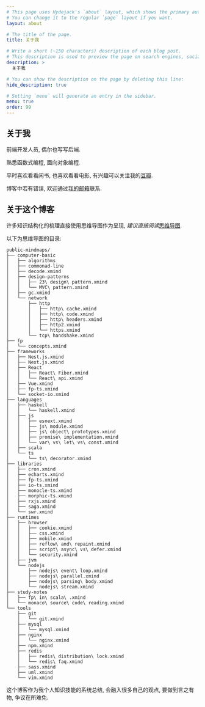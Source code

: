 ```yaml
---
# This page uses Hydejack's `about` layout, which shows the primary author's picture and about text at the top.
# You can change it to the regular `page` layout if you want.
layout: about

# The title of the page.
title: 关于我

# Write a short (~150 characters) description of each blog post.
# This description is used to preview the page on search engines, social media, etc.
description: >
  关于我

# You can show the description on the page by deleting this line:
hide_description: true

# Setting `menu` will generate an entry in the sidebar.
menu: true
order: 99
---
```



## 关于我
前端开发人员, 偶尔也写写后端.

熟悉函数式编程, 面向对象编程.

平时喜欢看看闲书, 也喜欢看看电影, 有兴趣可以关注我的[豆瓣](https://www.douban.com/people/184603717/).

博客中若有错误, 欢迎通过[我的邮箱](mailto:jituanlin@gmail.com)联系.

## 关于这个博客

许多知识结构化的梳理直接使用思维导图作为呈现, *建议直接阅读*[思维导图](https://github.com/jituanlin/public-docs/tree/master/public-mindmaps).

以下为思维导图的目录:
```
public-mindmaps/
├── computer-basic
│   ├── algorithms
│   ├── commonad-line
│   ├── decode.xmind
│   ├── design-patterns
│   │   ├── 23\ design\ pattern.xmind
│   │   └── MVC\ pattern.xmind
│   ├── gc.xmind
│   └── network
│       ├── http
│       │   ├── http\ cache.xmind
│       │   ├── http\ code.xmind
│       │   ├── http\ headers.xmind
│       │   ├── http2.xmind
│       │   └── https.xmind
│       └── tcp\ handshake.xmind
├── fp
│   └── concepts.xmind
├── frameworks
│   ├── Nest.js.xmind
│   ├── Next.js.xmind
│   ├── React
│   │   ├── React\ Fiber.xmind
│   │   └── React\ api.xmind
│   ├── Vue.xmind
│   ├── fp-ts.xmind
│   └── socket-io.xmind
├── languages
│   ├── haskell
│   │   └── haskell.xmind
│   ├── js
│   │   ├── esnext.xmind
│   │   ├── js\ module.xmind
│   │   ├── js\ object\ prototypes.xmind
│   │   ├── promise\ implementation.xmind
│   │   └── var\ vs\ let\ vs\ const.xmind
│   ├── scala
│   └── ts
│       └── ts\ decorator.xmind
├── libraries
│   ├── cron.xmind
│   ├── echarts.xmind
│   ├── fp-ts.xmind
│   ├── io-ts.xmind
│   ├── monocle-ts.xmind
│   ├── morphic-ts.xmind
│   ├── rxjs.xmind
│   ├── saga.xmind
│   └── swr.xmind
├── runtimes
│   ├── browser
│   │   ├── cookie.xmind
│   │   ├── css.xmind
│   │   ├── mobile.xmind
│   │   ├── reflow\ and\ repaint.xmind
│   │   ├── script\ async\ vs\ defer.xmind
│   │   └── security.xmind
│   ├── jvm
│   └── nodejs
│       ├── nodejs\ event\ loop.xmind
│       ├── nodejs\ parallel.xmind
│       ├── nodejs\ parsing\ body.xmind
│       └── nodejs\ stream.xmind
├── study-notes
│   ├── fp\ in\ scala\ .xmind
│   └── monaco\ source\ code\ reading.xmind
└── tools
    ├── git
    │   └── git.xmind
    ├── mysql
    │   └── mysql.xmind
    ├── nginx
    │   └── nginx.xmind
    ├── npm.xmind
    ├── redis
    │   ├── redis\ distribution\ lock.xmind
    │   └── redis\ faq.xmind
    ├── sass.xmind
    ├── uml.xmind
    └── vim.xmind
```

这个博客作为我个人知识技能的系统总结, 会融入很多自己的观点, 要做到言之有物, 争议在所难免.
